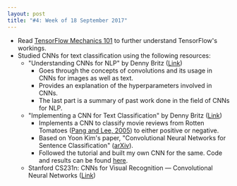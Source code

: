 ```yaml
---
layout: post
title: "#4: Week of 18 September 2017"
---
```


- Read [TensorFlow Mechanics 101](https://www.tensorflow.org/get_started/mnist/mechanics) to further understand TensorFlow's workings.
- Studied CNNs for text classification using the following resources:
  - "Understanding CNNs for NLP" by Denny Britz ([Link](http://www.wildml.com/2015/11/understanding-convolutional-neural-networks-for-nlp/))
    - Goes through the concepts of convolutions and its usage in CNNs for images as well as text.
    - Provides an explanation of the hyperparameters involved in CNNs.
    - The last part is a summary of past work done in the field of CNNs for NLP.
  - "Implementing a CNN for Text Classification" by Denny Britz ([Link](http://www.wildml.com/2015/12/implementing-a-cnn-for-text-classification-in-tensorflow/))
    - Implements a CNN to classify movie reviews from Rotten Tomatoes ([Pang and Lee, 2005](http://www.cs.cornell.edu/people/pabo/movie-review-data/)) to either positive or negative.
    - Based on Yoon Kim's paper, "Convolutional Neural Networks for Sentence Classification" ([arXiv](https://arxiv.org/abs/1408.5882)).
    - Followed the tutorial and built my own CNN for the same. Code and results can be found [here](https://github.com/SuyashLakhotia/RottenTomatoesCNN).
  - Stanford CS231n: CNNs for Visual Recognition &mdash; Convolutional Neural Networks ([Link](http://cs231n.github.io/convolutional-networks/))
